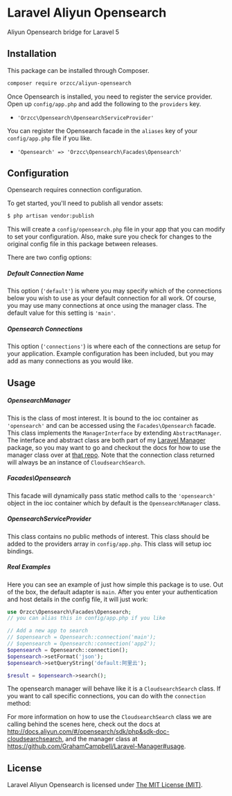 # Laravel Aliyun Opensearch
Aliyun Opensearch bridge for Laravel 5

## Installation

This package can be installed through Composer.
```bash
composer require orzcc/aliyun-opensearch
```

Once Opensearch is installed, you need to register the service provider. Open up `config/app.php` and add the following to the `providers` key.

* `'Orzcc\Opensearch\OpensearchServiceProvider'`

You can register the Opensearch facade in the `aliases` key of your `config/app.php` file if you like.

* `'Opensearch' => 'Orzcc\Opensearch\Facades\Opensearch'`

## Configuration

Opensearch requires connection configuration.

To get started, you'll need to publish all vendor assets:

```bash
$ php artisan vendor:publish
```

This will create a `config/opensearch.php` file in your app that you can modify to set your configuration. Also, make sure you check for changes to the original config file in this package between releases.

There are two config options:

##### Default Connection Name

This option (`'default'`) is where you may specify which of the connections below you wish to use as your default connection for all work. Of course, you may use many connections at once using the manager class. The default value for this setting is `'main'`.

##### Opensearch Connections

This option (`'connections'`) is where each of the connections are setup for your application. Example configuration has been included, but you may add as many connections as you would like.

## Usage

##### OpensearchManager

This is the class of most interest. It is bound to the ioc container as `'opensearch'` and can be accessed using the `Facades\Opensearch` facade. This class implements the `ManagerInterface` by extending `AbstractManager`. The interface and abstract class are both part of my [Laravel Manager](https://github.com/GrahamCampbell/Laravel-Manager) package, so you may want to go and checkout the docs for how to use the manager class over at [that repo](https://github.com/GrahamCampbell/Laravel-Manager#usage). Note that the connection class returned will always be an instance of `CloudsearchSearch`.

##### Facades\Opensearch

This facade will dynamically pass static method calls to the `'opensearch'` object in the ioc container which by default is the `OpensearchManager` class.

##### OpensearchServiceProvider

This class contains no public methods of interest. This class should be added to the providers array in `config/app.php`. This class will setup ioc bindings.

##### Real Examples

Here you can see an example of just how simple this package is to use. Out of the box, the default adapter is `main`. After you enter your authentication and host details in the config file, it will just work:

```php
use Orzcc\Opensearch\Facades\Opensearch;
// you can alias this in config/app.php if you like

// Add a new app to search
// $opensearch = Opensearch::connection('main');
// $opensearch = Opensearch::connection('app2');
$opensearch = Opensearch::connection();
$opensearch->setFormat('json');
$opensearch->setQueryString('default:阿里云');

$result = $opensearch->search();
```

The opensearch manager will behave like it is a `CloudsearchSearch` class. If you want to call specific connections, you can do with the `connection` method:


For more information on how to use the `CloudsearchSearch` class we are calling behind the scenes here, check out the docs at http://docs.aliyun.com/#/opensearch/sdk/php&sdk-doc-cloudsearchsearch, and the manager class at https://github.com/GrahamCampbell/Laravel-Manager#usage.


## License

Laravel Aliyun Opensearch is licensed under [The MIT License (MIT)](LICENSE).
